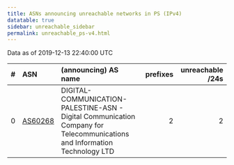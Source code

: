```yaml
---
title: ASNs announcing unreachable networks in PS (IPv4)
datatable: true
sidebar: unreachable_sidebar
permalink: unreachable_ps-v4.html
---
```


Data as of 2019-12-13 22:40:00 UTC


<div class="datatable-begin"></div>

|   # | ASN                                    | (announcing) AS name                                                                                                      |   prefixes |   unreachable /24s |
|----:|:---------------------------------------|:--------------------------------------------------------------------------------------------------------------------------|-----------:|-------------------:|
|   0 | [AS60268](unreachable_AS60268-v4.html) | DIGITAL-COMMUNICATION-PALESTINE-ASN - Digital Communication Company for Telecommunications and Information Technology LTD |          2 |                  2 |

<div class="datatable-end"></div>